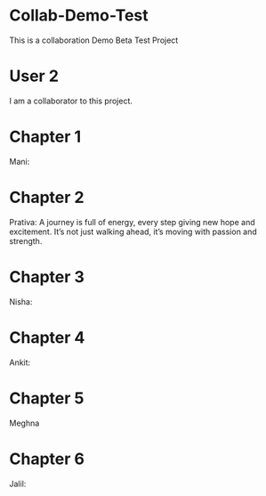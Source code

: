 # Collab-Demo-Test
This is a collaboration Demo Beta Test Project

# User 2
I am a collaborator to this project.

# Chapter 1
Mani: 

# Chapter 2
Prativa: A journey is full of energy, every step giving new hope and excitement.
It’s not just walking ahead, it’s moving with passion and strength.

# Chapter 3
Nisha:

# Chapter 4
Ankit:

# Chapter 5
Meghna

# Chapter 6
Jalil:






